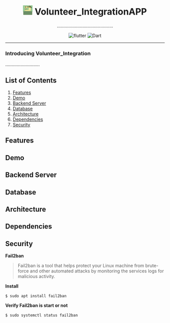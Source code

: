 # <div align="center"><img src="docs/logo.png" alt="icon" width=30> Volunteer_IntegrationAPP</div>

<div align="center">............................................


![flutter](https://img.shields.io/badge/Flutter-Framework-green?logo=flutter)
![Dart](https://img.shields.io/badge/Dart-Language-blue?logo=dart)

</div>

***

### Introducing Volunteer_Integration

...........................

## List of Contents

1. [Features](#features)
2. [Demo](#demo)
3. [Backend Server](#backendserver)
4. [Database](#database)
5. [Architecture](#architecture)
6. [Dependencies](#dependencies)
6. [Security](#security)

## Features

## Demo

## Backend Server

## Database

## Architecture

## Dependencies

## Security

**Fail2ban**

>Fail2ban is a tool that helps protect your Linux machine from brute-force and other automated attacks by monitoring the services logs for malicious activity.

**Install**
```
$ sudo apt install fail2ban
```
**Verify Fail2ban is start or not**
```
$ sudo systemctl status fail2ban
```

